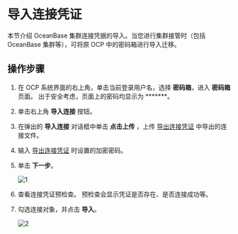 # 导入连接凭证

本节介绍 OceanBase 集群连接凭据的导入。当您进行集群接管时（包括 OceanBase 集群等），可将原 OCP 中的密码箱进行导入迁移。

## 操作步骤

1. 在 OCP 系统界面的右上角，单击当前登录用户名，选择 **密码箱**，进入 **密码箱** 页面。
   出于安全考虑，页面上的密码均显示为 *******。

2. 单击右上角 **导入连接** 按钮。

3. 在弹出的 **导入连接** 对话框中单击 **点击上传** ，上传 [导出连接凭证](../1100.management-user-center/200.export-connection.md) 中导出的连接文件。

4. 输入 [导出连接凭证](../1100.management-user-center/200.export-connection.md) 时设置的加密密码。

5. 单击 **下一步**。

    ![1](https://obbusiness-private.oss-cn-shanghai.aliyuncs.com/doc/img/ocp/%E5%AF%BC%E5%85%A5%E8%BF%9E%E6%8E%A5-1.png)

6. 查看连接凭证预检查。
   预检查会显示凭证是否存在、是否连接成功等。

7. 勾选连接对象，并点击 **导入**。

    ![2](https://obbusiness-private.oss-cn-shanghai.aliyuncs.com/doc/img/ocp/%E5%AF%BC%E5%85%A5%E8%BF%9E%E6%8E%A5-2.png)
